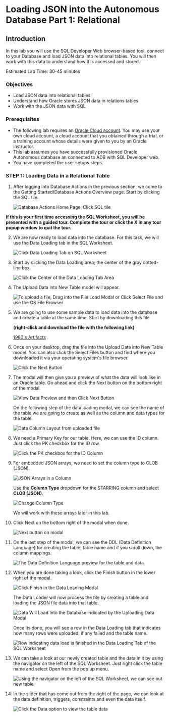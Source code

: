 # Loading JSON into the Autonomous Database Part 1: Relational

## Introduction

In this lab you will use the SQL Developer Web browser-based tool, connect to your Database and load JSON data into relational tables. You will then work with this data to understand how it is accessed and stored.

Estimated Lab Time: 30-45 minutes

### Objectives

- Load JSON data into relational tables
- Understand how Oracle stores JSON data in relations tables
- Work with the JSON data with SQL

### Prerequisites

- The following lab requires an <a href="https://www.oracle.com/cloud/free/" target="\_blank">Oracle Cloud account</a>. You may use your own cloud account, a cloud account that you obtained through a trial, or a training account whose details were given to you by an Oracle instructor.
- This lab assumes you have successfully provisioned Oracle Autonomous database an connected to ADB with SQL Developer web.
- You have completed the user setups steps.

### **STEP 1**: Loading Data in a Relational Table

1. After logging into Database Actions in the previous section, we come to the Getting Started/Database Actions Overview page. Start by clicking the SQL tile.

    ![Database Actions Home Page, Click SQL tile](./images/sdw-15.png)

**If this is your first time accessing the SQL Worksheet, you will be presented with a guided tour. Complete the tour or click the X in any tour popup window to quit the tour.**

2. We are now ready to load data into the database. For this task, we will use the Data Loading tab in the SQL Worksheet.

    ![Click Data Loading Tab on SQL Worksheet](./images/sdw-16.png)

3. Start by clicking the Data Loading area; the center of the gray dotted-line box.

    ![Click the Center of the Data Loading Tab Area](./images/sdw-17.png)

4. The Upload Data into New Table model will appear.

    ![To upload a file, Drag into the File Load Modal or Click Select File and use the OS File Browser](./images/sdw-18.png)

5. We are going to use some sample data to load data into the database and create a table at the same time. Start by downloading this file

    **(right-click and download the file with the following link)**

    [1980's Artifacts](https://some_url/1980s_artifacts.json)

6. Once on your desktop, drag the file into the Upload Data into New Table model. You can also click the Select Files button and find where you downloaded it via your operating system's file browser.

    ![Click the Next Button](./images/sdw-19.png)

7. The modal will then give you a preview of what the data will look like in an Oracle table. Go ahead and click the Next button on the bottom right of the modal.

    ![View Data Preview and then Click Next Button](./images/sdw-20.png)

    On the following step of the data loading modal, we can see the name of the table we are going to create as well as the column and data types for the table.

    ![Data Column Layout from uploaded file](./images/sdw-21.png)

8. We need a Primary Key for our table. Here, we can use the ID column. Just click the PK checkbox for the ID row.

    ![Click the PK checkbox for the ID Column](./images/sdw-22.png)

9. For embedded JSON arrays, we need to set the column type to CLOB (JSON). 

    ![JSON Arrays in a Column](./images/sdw-23.png)

    Use the **Column Type** dropdown for the STARRING column and select **CLOB (JSON)**. 

    ![Change Column Type](./images/sdw-24.png)

    We will work with these arrays later in this lab.

10. Click Next on the bottom right of the modal when done.

    ![Next button on modal](./images/sdw-25.png)

11. On the last step of the modal, we can see the DDL (Data Definition Language) for creating the table, table name and if you scroll down, the column mappings.

    ![The Data Definition Language preview for the table and data](./images/sdw-26.png)

12. When you are done taking a look, click the Finish button in the lower right of the modal.

    ![Click Finish in the Data Loading Modal](./images/sdw-27.png)

    The Data Loader will now process the file by creating a table and loading the JSON file data into that table. 

    ![Data Will Load Into the Database indicated by the Uploading Data Modal](./images/sdw-28.png)

    Once its done, you will see a row in the Data Loading tab that indicates how many rows were uploaded, if any failed and the table name.

    ![Row indicating data load is finished in the Data Loading Tab of the SQL Worksheet](./images/sdw-29.png)

13. We can take a look at our newly created table and the data in it by using the navigator on the left of the SQL Worksheet. Just right click the table name and select Open from the pop up menu.

    ![Using the navigator on the left of the SQL Worksheet, we can see out new table](./images/sdw-30.png)

14. In the slider that has come out from the right of the page, we can look at the data definition, triggers, constraints and even the data itself.

    ![Click the Data option to view the table data](./images/sdw-31.png)

